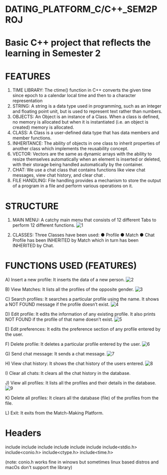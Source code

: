 # DATING_PLATFORM_C/C++_SEM2PROJ
# Basic C++ project that reflects the learning in Semester 2

# FEATURES 
1. TIME LIBRARY: The ctime() function in C++ converts the given time since epoch to a calendar local time and then to a character representation 
2. STRING: A string is a data type used in programming, such as an integer and floating point unit, but is used to represent text rather than numbers. 
3. OBJECTS: An Object is an instance of a Class. When a class is defined, no memory is allocated but when it is instantiated (i.e. an object is created) memory is allocated. 
4. CLASS: A Class is a user-defined data type that has data members and member functions. 
5. INHERITANCE: The ability of objects in one class to inherit properties of another class which implements the reusability concept. 
6. VECTOR: Vectors are the same as dynamic arrays with the ability to resize themselves automatically when an element is inserted or deleted, with their storage being handled automatically by the container. 
7. CHAT: We use a chat class that contains functions like view chat messages, view chat history, and clear chat . 
8. FILE HANDLING: File handling provides a mechanism to store the output of a program in a file and perform various operations on it.

# STRUCTURE 
1. MAIN MENU: A catchy main menu that consists of 12 different Tabs to perform 12 different functions. 
![1](https://github.com/idraakk/DATING_PLATFORM_C-C-_SEM2PROJ/assets/73667258/00f278e3-5218-44bf-8590-c5b9ccb8a4a6)

2. CLASSES: Three Classes have been used: 
● Profile 
● Match 
● Chat 
Profile has been INHERITED by Match which in turn has been INHERITED by Chat. 

# FUNCTIONS USED (FEATURES) 
A) Insert a new profile: It inserts the data of a new person.
![2](https://github.com/idraakk/DATING_PLATFORM_C-C-_SEM2PROJ/assets/73667258/63364778-46a0-4272-9c5d-b890d1e0f290)

B) View Matches: It lists all the profiles of the opposite gender. 
![3](https://github.com/idraakk/DATING_PLATFORM_C-C-_SEM2PROJ/assets/73667258/7204efdf-4e5c-43bf-bf02-abb34a13bba5)

C) Search profiles: It searches a particular profile using the name. It shows a NOT FOUND message if the profile doesn’t exist.
![4](https://github.com/idraakk/DATING_PLATFORM_C-C-_SEM2PROJ/assets/73667258/387f35c5-dea1-4a75-b6c1-6b35ffff4677)

D) Edit profile: It edits the information of any existing profile. It also prints NOT FOUND if the profile of that name doesn’t exist. 
![5](https://github.com/idraakk/DATING_PLATFORM_C-C-_SEM2PROJ/assets/73667258/f0ed5f48-d3be-48f3-86cf-a58692401582)

E) Edit preferences: It edits the preference section of any profile entered by the user. 

F) Delete profile: It deletes a particular profile entered by the user.
![6](https://github.com/idraakk/DATING_PLATFORM_C-C-_SEM2PROJ/assets/73667258/707b975d-b618-4af7-8b74-4276bcab59fd)

G) Send chat message: It sends a chat message. 
![7](https://github.com/idraakk/DATING_PLATFORM_C-C-_SEM2PROJ/assets/73667258/e9620b2f-c75a-4ef8-a55f-64815818e00b)

H) View chat history: It shows the chat history of the users entered. 
![8](https://github.com/idraakk/DATING_PLATFORM_C-C-_SEM2PROJ/assets/73667258/f42e72b2-b8de-4119-a8c2-47df954ed655)

I) Clear all chats: It clears all the chat history in the database.

J) View all profiles: It lists all the profiles and their details in the database.
![9](https://github.com/idraakk/DATING_PLATFORM_C-C-_SEM2PROJ/assets/73667258/ecdcc44e-a97a-4d6b-8c74-92976f16eb6a)

K) Delete all profiles: It clears all the database (file) of the profiles from the file.

L) Exit: It exits from the Match-Making Platform.

# Headers
include <iostream>
include <fstream>
include <string>
include <vector>
include <sstream>
include <algorithm>
include<stdio.h>
include<conio.h>
include<ctype.h>
include<time.h>

(note: conio.h works fine in winows but sometimes linux based distros and macOs don't support the library)




